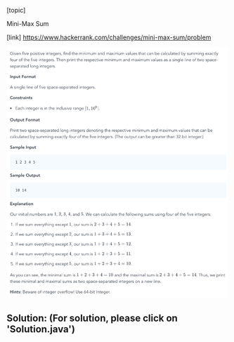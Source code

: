 [topic]

Mini-Max Sum

[link]
https://www.hackerrank.com/challenges/mini-max-sum/problem


![Alt text](mm.png?raw=true "Title")

## Solution: (For solution, please click on 'Solution.java')